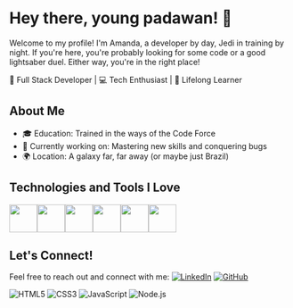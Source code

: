 # Hey there, young padawan! 🌟
Welcome to my profile! I'm Amanda, a developer by day, Jedi in training by night. If you're here, you're probably looking for some code or a good lightsaber duel. Either way, you're in the right place!

🚀 Full Stack Developer | 💻 Tech Enthusiast | 🌱 Lifelong Learner

## About Me
- 🎓 Education: Trained in the ways of the Code Force
- 💼 Currently working on: Mastering new skills and conquering bugs
- 🌍 Location: A galaxy far, far away (or maybe just Brazil)

## Technologies and Tools I Love
<div style="display: flex;">
  <img src="https://upload.wikimedia.org/wikipedia/commons/thumb/9/9a/Laravel.svg/1969px-Laravel.svg.png" width="50px"/>
  <img src="https://upload.wikimedia.org/wikipedia/commons/thumb/a/a7/React-icon.svg/2300px-React-icon.svg.png" width="50px"/>
  <img src="https://upload.wikimedia.org/wikipedia/commons/6/6a/JavaScript-logo.png" width="50px"/>
  <img src="https://upload.wikimedia.org/wikipedia/commons/thumb/b/bd/Logo_C_sharp.svg/1200px-Logo_C_sharp.svg.png" width="50px"/>
  <img src="https://github.com/amandabarboza/amandabarboza/assets/71797931/49bd040f-cbce-476b-bac2-f57390991bc4" width="50px"/>
  <img src="https://upload.wikimedia.org/wikipedia/commons/thumb/6/62/CSS3_logo.svg/2048px-CSS3_logo.svg.png" width="50px"/>
</div>

## Let's Connect!
Feel free to reach out and connect with me:
[![LinkedIn](https://img.shields.io/badge/LinkedIn-0077B5?style=for-the-badge&logo=linkedin&logoColor=white)](www.linkedin.com/in/amanda-barboza-dev)
[![GitHub](https://img.shields.io/badge/GitHub-181717?style=for-the-badge&logo=github&logoColor=white)](https://github.com/amandabarboza)


![HTML5](https://img.shields.io/badge/html5-%23E34F26.svg?&style=for-the-badge&logo=html5&logoColor=white)
![CSS3](https://img.shields.io/badge/css3-%231572B6.svg?&style=for-the-badge&logo=css3&logoColor=white)
![JavaScript](https://img.shields.io/badge/javascript-%23F7DF1E.svg?&style=for-the-badge&logo=javascript&logoColor=black)
![Node.js](https://img.shields.io/badge/node.js-%2343853D.svg?&style=for-the-badge&logo=node.js&logoColor=white)


<!--
**amandabarboza/amandabarboza** is a ✨ _special_ ✨ repository because its `README.md` (this file) appears on your GitHub profile.

Here are some ideas to get you started:

- 🔭 I’m currently working on ...
- 🌱 I’m currently learning ...
- 👯 I’m looking to collaborate on ...
- 🤔 I’m looking for help with ...
- 💬 Ask me about ...
- 📫 How to reach me: ...
- 😄 Pronouns: ...
- ⚡ Fun fact: ...
-->
